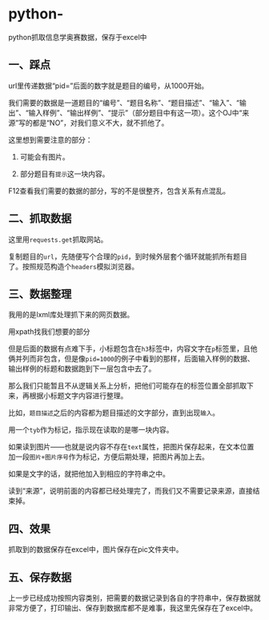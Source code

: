 # python-
python抓取信息学奥赛数据，保存于excel中
## 一、踩点

url里传递数据“pid=”后面的数字就是题目的编号，从1000开始。

我们需要的数据是一道题目的“编号”、“题目名称”、“题目描述”、“输入”、“输出”、“输入样例”、“输出样例”、“提示”（部分题目中有这一项）。这个OJ中“来源”写的都是“NO”，对我们意义不大，就不抓他了。

这里想到需要注意的部分：

1. 可能会有图片。

2. 部分题目有```提示```这一块内容。

F12查看我们需要的数据的部分，写的不是很整齐，包含关系有点混乱。


## 二、抓取数据

这里用```requests.get```抓取网站。

复制题目的```url```，先随便写个合理的```pid```，到时候外层套个循环就能抓所有题目了。按照规范构造个```headers```模拟浏览器。


## 三、数据整理

我用的是lxml库处理抓下来的网页数据。

用xpath找我们想要的部分

但是后面的数据有点难下手，小标题包含在```h3```标签中，内容文字在```p```标签里，且他俩并列而非包含，但是像```pid=1000```的例子中看到的那样，后面输入样例的数据、输出样例的标题和数据跑到下一层包含中去了。

那么我们只能暂且不从逻辑关系上分析，把他们可能存在的标签位置全部抓取下来，再根据小标题文字内容进行整理。

比如，```题目描述```之后的内容都为题目描述的文字部分，直到出现```输入```。
  
用一个```tyb```作为标记，指示现在读取的是哪一块内容。

如果读到图片——也就是说内容不存在```text```属性，把图片保存起来，在文本位置加一段```图片+图片序号```作为标记，方便后期处理，把图片再加上去。

如果是文字的话，就把他加入到相应的字符串之中。

读到“来源”，说明前面的内容都已经处理完了，而我们又不需要记录来源，直接结束掉。

## 四、效果

抓取到的数据保存在excel中，图片保存在pic文件夹中。

## 五、保存数据

上一步已经成功按照内容类别，把需要的数据记录到各自的字符串中，保存数据就非常方便了，打印输出、保存到数据库都不是难事，我这里先保存在了excel中。
